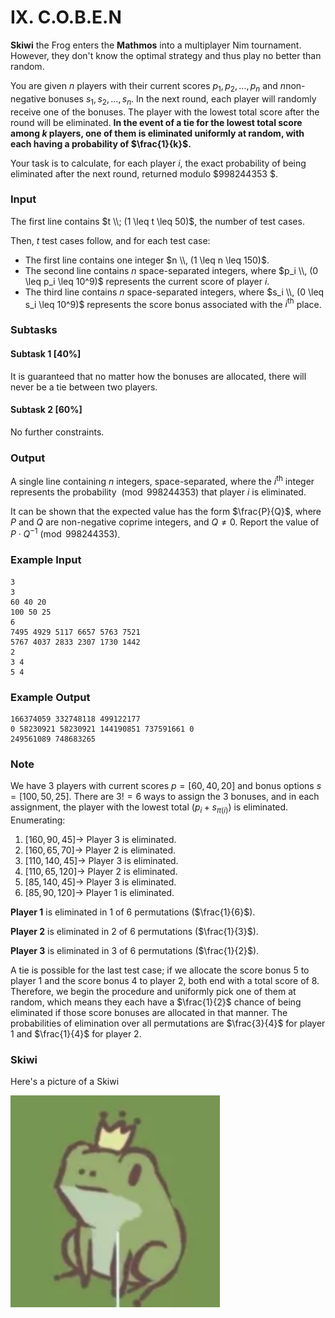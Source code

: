 # IX. C.O.B.E.N

**Skiwi** the Frog enters the **Mathmos** into a multiplayer Nim tournament. However, they don't know the optimal strategy and thus play no better than random.

You are given $n$ players with their current scores $p_1, p_2, \ldots, p_n$ and $n$non-negative bonuses $s_1, s_2, \ldots, s_n$. In the next round, each player will randomly receive one of the bonuses. The player with the lowest total score after the round will be eliminated. **In the event of a tie for the lowest total score among $k$ players, one of them is eliminated uniformly at random, with each having a probability of $\frac{1}{k}$.**

Your task is to calculate, for each player $i$, the exact probability of being eliminated after the next round, returned modulo $998244353 $.

### Input
The first line contains $t \\; (1 \leq t \leq 50)$, the number of test cases.

Then, $t$ test cases follow, and for each test case:

- The first line contains one integer $n \\, (1 \leq n \leq 150)$.
- The second line contains $n$ space-separated integers, where $p_i \\, (0 \leq p_i \leq 10^9)$ represents the current score of player $i$.
- The third line contains $n$ space-separated integers, where $s_i \\, (0 \leq s_i \leq 10^9)$ represents the score bonus associated with the $i^{\text{th}}$ place.

### Subtasks

#### Subtask 1 [40%]
It is guaranteed that no matter how the bonuses are allocated, there will never be a tie between two players.

#### Subtask 2 [60%]
No further constraints.

### Output
A single line containing $n$ integers, space-separated, where the $i^{\text{th}}$ integer represents the probability $\pmod{998244353}$ that player $i$ is eliminated.

It can be shown that the expected value has the form $\frac{P}{Q}$, where $P$ and $Q$ are non-negative coprime integers, and $Q \neq 0$. Report the value of $P \cdot Q^{-1} \pmod{998244353}$.

### Example Input
```
3
3
60 40 20
100 50 25
6
7495 4929 5117 6657 5763 7521
5767 4037 2833 2307 1730 1442
2
3 4
5 4
```

### Example Output
```
166374059 332748118 499122177 
0 58230921 58230921 144190851 737591661 0 
249561089 748683265 
```

### Note
We have 3 players with current scores $p = [60, 40, 20]$ and bonus options $s = [100, 50, 25]$. There are $3! = 6$ ways to assign the 3 bonuses, and in each assignment, the player with the lowest total $(p_i + s_{\pi(i)})$ is eliminated. Enumerating:

1. $[160, 90, 45] \to$ Player 3 is eliminated.
2. $[160, 65, 70] \to$ Player 2 is eliminated.
3. $[110, 140, 45] \to$ Player 3 is eliminated.
4. $[110, 65, 120] \to$ Player 2 is eliminated.
5. $[85, 140, 45] \to$ Player 3 is eliminated.
6. $[85, 90, 120] \to$ Player 1 is eliminated.

**Player 1** is eliminated in 1 of 6 permutations ($\frac{1}{6}$).

**Player 2** is eliminated in 2 of 6 permutations ($\frac{1}{3}$).

**Player 3** is eliminated in 3 of 6 permutations ($\frac{1}{2}$).

A tie is possible for the last test case; if we allocate the score bonus $5$ to player 1 and the score bonus $4$ to player 2, both end with a total score of $8$. Therefore, we begin the procedure and uniformly pick one of them at random, which means they each have a $\frac{1}{2}$ chance of being eliminated if those score bonuses are allocated in that manner. The probabilities of elimination over all permutations are $\frac{3}{4}$ for player 1 and $\frac{1}{4}$ for player 2.

### Skiwi
Here's a picture of a Skiwi

![Skiwi](assets/skiwi.png)
